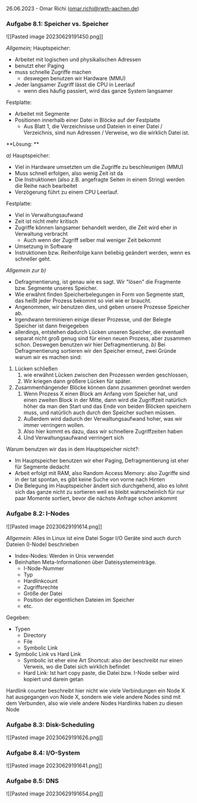 26.06.2023 - Omar Richi (omar.richi@rwth-aachen.de)

### Aufgabe 8.1: Speicher vs. Speicher

![[Pasted image 20230629191450.png]]

*Allgemein;* 
Hauptspeicher:
- Arbeitet mit logischen und physikalischen Adressen
- benutzt eher Paging
- muss schnelle Zugriffe machen
	- deswegen benutzen wir Hardware (MMU)
- Jeder langsamer Zugriff lässt die CPU in Leerlauf
	- wenn dies häufig passiert, wird das ganze System langsamer

Festplatte:
- Arbeitet mit Segmente
- Positionen innerhalb einer Datei in Blöcke auf der Festplatte
	- Aus Blatt 1, die Verzeichnisse und Dateien in einer Datei / Verzeichnis, sind nun Adressen / Verweise, wo die wirklich Datei ist.


**Lösung: **

*a)*
Hauptspeicher:
- Viel in Hardware umsetzten um die Zugriffe zu beschleunigen (MMU)
- Muss schnell erfolgen, also wenig Zeit ist da
- Die Instruktionen (also z.B. angefragte Seiten in einem String) werden die Reihe nach bearbeitet
- Verzögerung führt zu einem CPU Leerlauf.

Festplatte:
- Viel in Verwaltungsaufwand
- Zeit ist nicht mehr kritisch
- Zugriffe können langsamer behandelt werden, die Zeit wird eher in Verwaltung verbracht
	- Auch wenn der Zugriff selber mal weniger Zeit bekommt
- Umsetzung in Software
- Instruktionen bzw. Reihenfolge kann beliebig geändert werden, wenn es schneller geht.


*Allgemein zur b)*
- Defragmentierung, ist genau wie es sagt. Wir "lösen" die Fragmente bzw. Segmente unseres Speicher.
- Wie erwähnt finden Speicherbelegungen in Form von Segmente statt, das heißt jeder Prozess bekommt so viel wie er braucht.
- Angenommen, wir benutzen dies, und geben unsere Prozesse Speicher ab. 
- Irgendwann terminieren einige dieser Prozesse, und der Belegte Speicher ist dann freigegeben
- allerdings, entstehen dadurch Lücken unseren Speicher, die eventuell separat nicht groß genug sind für einen neuen Prozess, aber zusammen schon. Deswegen benutzen wir hier Defragmentierung.
*b)*
Bei Defragmentierung sortieren wir den Speicher erneut, zwei Gründe warum wir es machen sind:
1. Lücken schließen
	1. wie erwähnt Lücken zwischen den Prozessen werden geschlossen, 
	2. Wir kriegen dann größere Lücken für später.
2. Zusammenhängender Blöcke können dann zusammen geordnet werden
	1. Wenn Prozess X einen Block am Anfang vom Speicher hat, und einen zweiten Block in der Mitte, dann wird die Zugriffzeit natürlich höher da man den Start und das Ende von beiden Blöcken speichern muss, und natürlich auch durch den Speicher suchen müssen.
	2. Außerdem wird dadurch der Verwaltungsaufwand hoher, was wir immer verringern wollen.
	3. Also hier kommt es dazu, dass wir schnellere Zugriffzeiten haben
	4. Und Verwaltungsaufwand verringert sich

Warum benutzen wir das in dem Hauptspeicher nicht?:
- Im Hauptspeicher benutzen wir eher Paging, Defragmentierung ist eher für Segmente dedacht
- Arbeit erfolgt mit RAM, also Random Access Memory: also Zugriffe sind in der tat spontan, es gibt keine Suche von vorne nach Hinten
- Die Belegung im Hauptspeicher ändert sich durchgehend, also es lohnt sich das ganze nicht zu sortieren weil es bleibt wahrscheinlich für nur paar Momente sortiert, bevor die nächste Anfrage schon ankommt


### Aufgabe 8.2: I-Nodes


![[Pasted image 20230629191614.png]]

*Allgemein:*
Alles in Linux ist eine Datei
Sogar I/O Geräte sind auch durch Dateien (I-Node) beschrieben

- Index-Nodes: Werden in Unix verwendet
- Beinhalten Meta-Informationen über Dateisystemeinträge.
	- I-Node-Nummer
	- Typ
	- Hardlinkcount
	- Zugriffsrechte
	- Größe der Datei
	- Position der eigentlichen Dateien im Speicher
	- etc.

Gegeben:
- Typen
	- Directory
	- File
	- Symbolic Link
- Symbolic Link vs Hard Link
	- Symbolic ist eher eine Art Shortcut: also der beschreibt nur einen Verweis, wo die Datei sich wirklich befindet
	- Hard Link: Ist hart copy paste, die Datei bzw. I-Node selber wird kopiert und darein getan

Hardlink counter beschreibt hier nicht wie viele Verbindungen ein Node X hat ausgegangen von Node X, sondern wie viele andere Nodes sind mit dem Verbunden, also wie viele andere Nodes Hardlinks haben zu diesen Node
### Aufgabe 8.3: Disk-Scheduling

![[Pasted image 20230629191626.png]]

### Aufgabe 8.4: I/O-System

![[Pasted image 20230629191641.png]]

### Aufgabe 8.5: DNS

![[Pasted image 20230629191654.png]]
